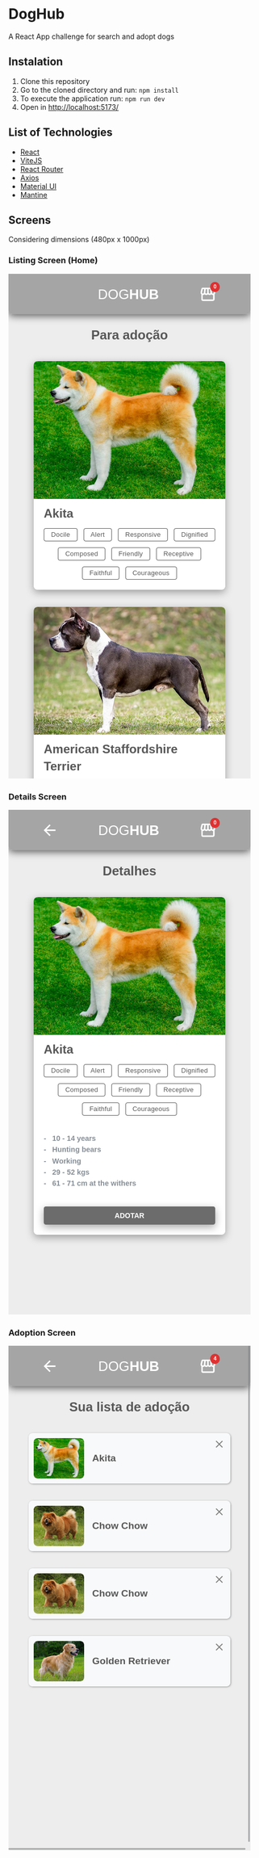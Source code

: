 # DogHub

A React App challenge for search and adopt dogs

## Instalation

1. Clone this repository
2. Go to the cloned directory and run:
   `npm install`
3. To execute the application run: `npm run dev`
4. Open in [http://localhost:5173/](http://localhost:5173/)

## List of Technologies

- [React](https://react.dev/)
- [ViteJS](https://vitejs.dev/guide/)
- [React Router](https://reactrouter.com/en/main)
- [Axios](https://axios-http.com/)
- [Material UI](https://mui.com/)
- [Mantine](https://mantine.dev/)

## Screens

Considering dimensions (480px x 1000px)

### Listing Screen (Home)

![Listing Screen](/screenshots/Captura%20de%20tela%202023-05-01%20-%2016.34.07.png)

### Details Screen

![Details Screen](/screenshots/Captura%20de%20tela%202023-05-01%20-%2016.34.25.png)

### Adoption Screen

![Adoption Screen](/screenshots/Captura%20de%20tela%202023-05-01%20-%2016.34.59.png)
